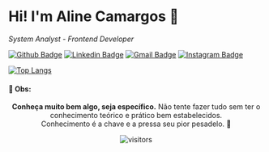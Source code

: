 <h1>Hi! I'm Aline Camargos 👋</h1>


<p><i>System Analyst - Frontend Developer</i></p>

[![Github Badge](https://img.shields.io/badge/-Github-000?style=flat-square&logo=Github&logoColor=white&link=https://github.com/alinecamardev)](https://github.com/alinecamardev)
[![Linkedin Badge](https://img.shields.io/badge/-LinkedIn-blue?style=flat-square&logo=Linkedin&logoColor=white&link=https://www.linkedin.com/in/alined3v/)](https://www.linkedin.com/in/alined3v/)
[![Gmail Badge](https://img.shields.io/badge/-Gmail-c14438?style=flat-square&logo=Gmail&logoColor=white&link=mailto:aline.d3v@gmail.com)](mailto:aline.d3v@gmail.com)
[![Instagram Badge](https://img.shields.io/badge/-Instagram-C13584?style=flat-square&labelColor=C13584&logo=instagram&logoColor=white&link=https://www.instagram.com/alinecamar/)](https://www.instagram.com/alinecamar/)

[![Top Langs](https://github-readme-stats.vercel.app/api/top-langs/?username=alinecamardev&layout=compact)](https://github.com/anuraghazra/github-readme-stats)

<h4>📌 Obs:</h4>
<p align="center"><b>Conheça muito bem algo, seja específico.</b> Não tente fazer tudo sem ter o conhecimento teórico e prático bem estabelecidos. <br>Conhecimento é a chave e a pressa seu pior pesadelo. 🔑 </p>

<p align="center">
 <img align="center" alt="visitors" src="https://visitor-badge.glitch.me/badge?page_id=alinecamardev.alinecamardev" />
</p>




<!--
**alinecamardev/alinecamardev** is a ✨ _special_ ✨ repository because its `README.md` (this file) appears on your GitHub profile.

Here are some ideas to get you started:

- 🔭 I’m currently working on ...
- 🌱 I’m currently learning ...
- 👯 I’m looking to collaborate on ...
- 🤔 I’m looking for help with ...
- 💬 Ask me about ...
- 📫 How to reach me: ...
- 😄 Pronouns: ...
- ⚡ Fun fact: ...
-->
